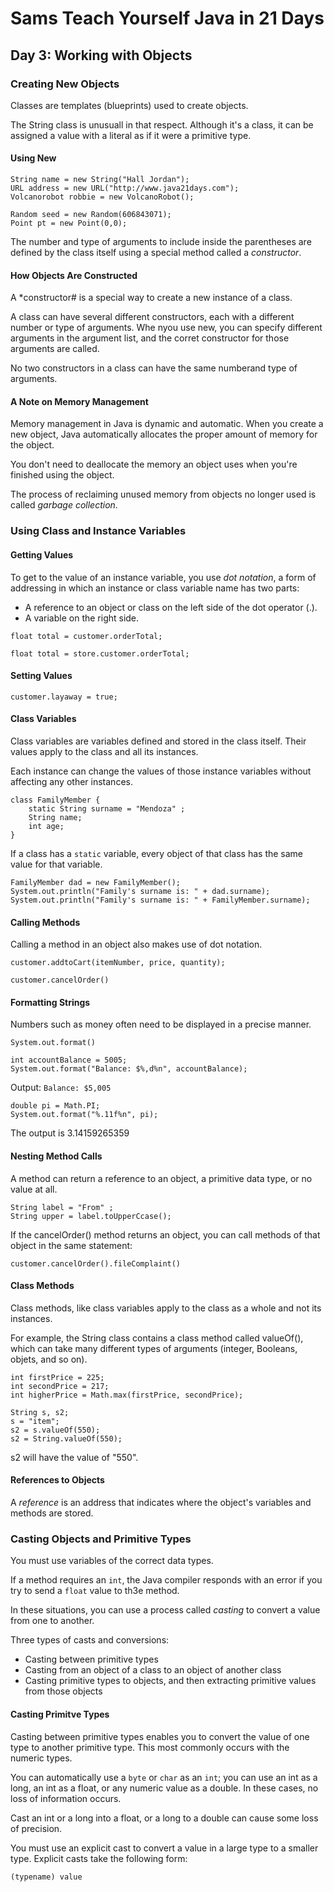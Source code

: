 # Sams Teach Yourself Java in 21 Days

## Day 3: Working with Objects

### Creating New Objects

Classes are templates (blueprints) used to create objects.

The String class is unusuall in that respect. Although it's a class,
it can be assigned a value with a literal as if it were a primitive type.

#### Using New

```
String name = new String("Hall Jordan");
URL address = new URL("http://www.java21days.com");
Volcanorobot robbie = new VolcanoRobot();
```

```
Random seed = new Random(606843071);
Point pt = new Point(0,0);
```
The number and type of arguments to include inside the parentheses are defined by
the class itself using a special method called a *constructor*.

#### How Objects Are Constructed

A *constructor# is a special way to create a new instance of a class.

A class can have several different constructors, each with a different number or type of arguments.
Whe nyou use new, you can specify different arguments in the argument list, and the corret constructor 
for those arguments are called.

No two constructors in a class can have the same numberand type of arguments.

#### A Note on Memory Management

Memory management in Java is dynamic and automatic. When you create a new object, Java
automatically allocates the proper amount of memory for the object.

You don't need to deallocate the memory an object uses when you're finished using the object.

The process of reclaiming unused memory from objects no longer used is called *garbage collection*.

### Using Class and Instance Variables

#### Getting Values

To get to the value of an instance variable, you use *dot notation*, a form of addressing in which an
instance or class variable name has two parts:

* A reference to an object or class on the left side of the dot operator (.).
* A variable on the right side.

`float total = customer.orderTotal;`

`float total = store.customer.orderTotal;`

#### Setting Values

`customer.layaway = true;`

#### Class Variables

Class variables are variables defined and stored in the class itself.
Their values apply to the class and all its instances.

Each instance can change the values of those instance variables without 
affecting any other instances.

```
class FamilyMember {
    static String surname = "Mendoza" ;
    String name;
    int age;
}
```

If a class has a `static` variable, every object of that class has the same value for that variable.

```
FamilyMember dad = new FamilyMember();
System.out.println("Family's surname is: " + dad.surname);
System.out.println("Family's surname is: " + FamilyMember.surname);
```

#### Calling Methods

Calling a method in an object also makes use of dot notation.

`customer.addtoCart(itemNumber, price, quantity);`

`customer.cancelOrder()`

#### Formatting Strings

Numbers such as money often need to be displayed in a precise manner.

`System.out.format()`

```
int accountBalance = 5005;
System.out.format("Balance: $%,d%n", accountBalance);
```

Output: `Balance: $5,005`

```
double pi = Math.PI;
System.out.format("%.11f%n", pi);
```

The output is 3.14159265359

#### Nesting Method Calls

A method can return a reference to an object, a primitive data type, or no value at all.

```
String label = "From" ;
String upper = label.toUpperCcase();
```

If the cancelOrder() method returns an object, you can call methods of that object in the same statement:

`customer.cancelOrder().fileComplaint()`

#### Class Methods

Class methods, like class variables apply to the class as a whole and not its instances.

For example, the String class contains a class method called valueOf(), which can take many different types of arguments (integer, Booleans, objets, and so on).

```
int firstPrice = 225;
int secondPrice = 217;
int higherPrice = Math.max(firstPrice, secondPrice);
```

```
String s, s2;
s = "item";
s2 = s.valueOf(550);
s2 = String.valueOf(550);
```

s2 will have the value of "550".

#### References to Objects

A *reference* is an address that indicates where the object's variables and methods are stored.

### Casting Objects and Primitive Types

You must use variables of the correct data types.

If a method requires an `int`, the Java compiler responds with an error if you
try to send a `float` value to th3e method.


In these situations, you can use a process called *casting* to convert a value from one to another.

Three types of casts and conversions:

* Casting between primitive types
* Casting from an object of a class to an object of another class
* Casting primitive types to objects, and then extracting primitive values from those objects

#### Casting Primitve Types

Casting between primitive types enables you to convert the value of one type to another primitive type.
This most commonly occurs with the numeric types.

You can automatically use a `byte` or `char` as an `int`; you can use an int as a long,
an int as a float, or any numeric value as a double. In these cases, no loss of information
occurs.

Cast an int or a long into a float, or a long to a double can cause some loss of precision.

You must use an explicit cast to convert a value in a large type to a smaller type. Explicit
casts take the following form:

`(typename) value`

